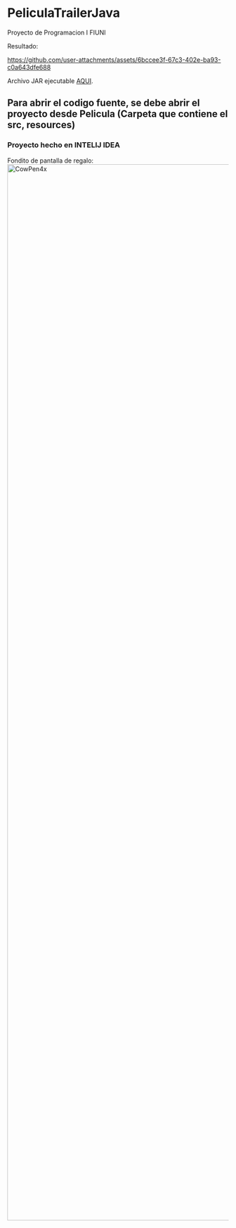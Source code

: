 # PeliculaTrailerJava
Proyecto de Programacion I FIUNI

Resultado:

https://github.com/user-attachments/assets/6bccee3f-67c3-402e-ba93-c0a643dfe688

Archivo JAR ejecutable <a href="https://github.com/istamw/PeliculaTrailerJava/releases/tag/trailer">AQUI</a>.

## Para abrir el codigo fuente, se debe abrir el proyecto desde Pelicula (Carpeta que contiene el src, resources)
### Proyecto hecho en INTELIJ IDEA

Fondito de pantalla de regalo:
<img width="3200" height="2400" alt="CowPen4x" src="https://github.com/user-attachments/assets/bcae738f-b48c-426f-8b24-082710eafc3f" />
